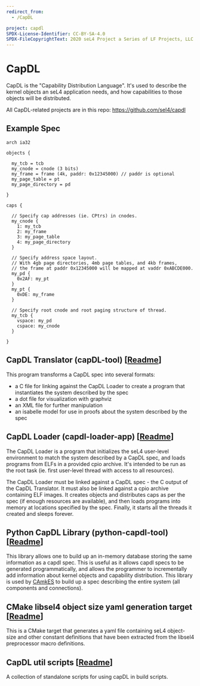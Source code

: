 ```yaml
---
redirect_from:
  - /CapDL

project: capdl
SPDX-License-Identifier: CC-BY-SA-4.0
SPDX-FileCopyrightText: 2020 seL4 Project a Series of LF Projects, LLC.
---
```


# CapDL

CapDL is the "Capability Distribution Language". It's used to describe
the kernel objects an seL4 application needs, and how capabilities to
those objects will be distributed.

All CapDL-related projects are in this repo:
<https://github.com/sel4/capdl>

## Example Spec
```
arch ia32

objects {

  my_tcb = tcb
  my_cnode = cnode (3 bits)
  my_frame = frame (4k, paddr: 0x12345000) // paddr is optional
  my_page_table = pt
  my_page_directory = pd

}

caps {

  // Specify cap addresses (ie. CPtrs) in cnodes.
  my_cnode {
    1: my_tcb
    2: my_frame
    3: my_page_table
    4: my_page_directory
  }

  // Specify address space layout.
  // With 4gb page directories, 4mb page tables, and 4kb frames,
  // the frame at paddr 0x12345000 will be mapped at vaddr 0xABCDE000.
  my_pd {
    0x2AF: my_pt
  }
  my_pt {
    0xDE: my_frame
  }

  // Specify root cnode and root paging structure of thread.
  my_tcb {
    vspace: my_pd
    cspace: my_cnode
  }

}
```

## CapDL Translator (capDL-tool) [[Readme](translator)]


This program transforms a CapDL spec into several formats:

- a C file for linking against the CapDL Loader to create a
        program that instantiates the system described by the spec
- a dot file for visualization with graphviz
- an XML file for further manipulation
- an isabelle model for use in proofs about the system described
        by the spec

## CapDL Loader (capdl-loader-app) [[Readme](c-loader-app)]


The CapDL Loader is a program that initializes the seL4 user-level
environment to match the system described by a CapDL spec, and loads
programs from ELFs in a provided cpio archive. It's intended to be run
as the root task (ie. first user-level thread with access to all
resources).

The CapDL Loader must be linked against a CapDL spec - the C output of
the CapDL Translator. It must also be linked against a cpio archive
containing ELF images. It creates objects and distributes caps as per
the spec (if enough resources are available), and then loads programs
into memory at locations specified by the spec. Finally, it starts all
the threads it created and sleeps forever.

## Python CapDL Library (python-capdl-tool) [[Readme](python-tool)]


This library allows one to build up an in-memory database storing the
same information as a capdl spec. This is useful as it allows capdl
specs to be generated programmatically, and allows the programmer to
incrementally add information about kernel objects and capability
distribution. This library is used by [CAmkES](/CAmkES/) to build up a spec
describing the entire system (all components and connections).

## CMake libsel4 object size yaml generation target [[Readme](object-sizes)]

This is a CMake target that generates a yaml file containing seL4 object-size
and other constant definitions that have been extracted from the libsel4
preprocessor macro definitions.

## CapDL util scripts [[Readme](cdl-utils)]

A collection of standalone scripts for using capDL in build scripts.
